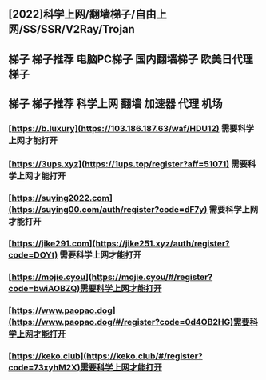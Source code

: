 ## [2022]科学上网/翻墙梯子/自由上网/SS/SSR/V2Ray/Trojan  
## 梯子 梯子推荐 电脑PC梯子 国内翻墙梯子 欧美日代理梯子  
## 梯子 梯子推荐 科学上网 翻墙 加速器 代理 机场  

### [https://b.luxury](https://103.186.187.63/waf/HDU12) 需要科学上网才能打开
### [https://3ups.xyz](https://1ups.top/register?aff=51071)  需要科学上网才能打开
### [https://suying2022.com](https://suying00.com/auth/register?code=dF7y)  需要科学上网才能打开 
### [https://jike291.com](https://jike251.xyz/auth/register?code=DOYt)  需要科学上网才能打开
### [https://mojie.cyou](https://mojie.cyou/#/register?code=bwiAOBZQ)需要科学上网才能打开
### [https://www.paopao.dog](https://www.paopao.dog/#/register?code=0d4OB2HG)需要科学上网才能打开
### [https://keko.club](https://keko.club/#/register?code=73xyhM2X)需要科学上网才能打开
